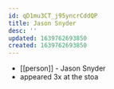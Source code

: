 ```yaml
---
id: qD1mu3CT_j95yncrCddQP
title: Jason Snyder
desc: ''
updated: 1639762693850
created: 1639762693850
---
```



- [[person]] - Jason Snyder
- appeared 3x at the stoa
